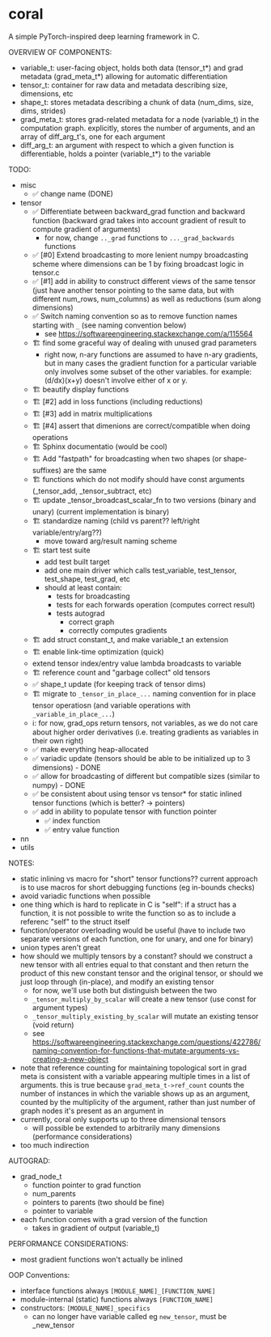 # coral

A simple PyTorch-inspired deep learning framework in C.

OVERVIEW OF COMPONENTS:
- variable_t: user-facing object, holds both data (tensor_t*) and grad metadata (grad_meta_t*) allowing for automatic differentiation
- tensor_t: container for raw data and metadata describing size, dimensions, etc
- shape_t: stores metadata describing a chunk of data (num_dims, size, dims, strides)
- grad_meta_t: stores grad-related metadata for a node (variable_t) in the computation graph. explicitly, stores the number of arguments, and an array of diff_arg_t's, one for each argument
- diff_arg_t: an argument with respect to which a given function is differentiable, holds a pointer (variable_t*) to the variable

TODO:
- misc
    - ✅ change name (DONE)
- tensor
    - ✅ Differentiate between backward_grad function and backward function (backward grad takes into account gradient of result to compute gradient of arguments) 
        - for now, change `.._grad` functions to `..._grad_backwards` functions
    - ✅ [#0] Extend broadcasting to more lenient numpy broadcasting scheme where dimensions can be 1 by fixing broadcast logic in tensor.c
    - ✅ [#1] add in ability to construct different views of the same tensor (just have another tensor pointing to the same data, but with different num_rows, num_columns) as well as reductions (sum along dimensions)
    - ✅ Switch naming convention so as to remove function names starting with `_` (see naming convention below)
        - see https://softwareengineering.stackexchange.com/a/115564
    - 🏗️ find some graceful way of dealing with unused grad parameters 
        - right now, n-ary functions are assumed to have n-ary gradients, but in many cases the gradient function for a particular variable only involves some subset of the other variables. for example: (d/dx)(x+y) doesn't involve either of x or y. 
    - 🏗️ beautify display functions
    - 🏗️ [#2] add in loss functions (including reductions)
    - 🏗️ [#3] add in matrix multiplications
    - 🏗️ [#4] assert that dimenions are correct/compatible when doing operations
    - 🏗️ Sphinx documentatio (would be cool)
    - 🏗️ Add "fastpath" for broadcasting when two shapes (or shape-suffixes) are the same
    - 🏗️ functions which do not modify should have const arguments (_tensor_add, _tensor_subtract, etc)
    - 🏗️ update _tensor_broadcast_scalar_fn to two versions (binary and unary) (current implementation is binary)
    - 🏗️ standardize naming (child vs parent?? left/right variable/entry/arg??)
        - move toward arg/result naming scheme
    - 🏗️ start test suite
        - add test built target
        - add one main driver which calls test_variable, test_tensor, test_shape, test_grad, etc
        - should at least contain:
            - tests for broadcasting
            - tests for each forwards operation (computes correct result)
            - tests autograd
                - correct graph
                - correctly computes gradients
    - 🏗️ add struct constant_t, and make variable_t an extension
    - 🏗️ enable link-time optimization (quick)
    - extend tensor index/entry value lambda broadcasts to variable
    - 🏗️ reference count and "garbage collect" old tensors
    - ✅ shape_t update (for keeping track of tensor dims)
    - 🏗️ migrate to `_tensor_in_place_...` naming convention for in place tensor operatiosn (and variable operations with `_variable_in_place_...`)
    - ℹ️: for now, grad_ops return tensors, not variables, as we do not care about higher order derivatives (i.e. treating gradients as variables in their own right)
    - ✅ make everything heap-allocated
    - ✅ variadic update (tensors should be able to be initialized up to 3 dimensions) - DONE
    - ✅ allow for broadcasting of different but compatible sizes (similar to numpy) - DONE
    - ✅ be consistent about using tensor vs tensor* for static inlined tensor functions (which is better? -> pointers)
    - ✅ add in ability to populate tensor with function pointer
        - ✅ index function
        - ✅ entry value function
- nn
- utils

NOTES:
- static inlining vs macro for "short" tensor functions?? current approach is to use macros for short debugging functions (eg in-bounds checks)
- avoid variadic functions when possible
- one thing which is hard to replicate in C is "self": if a struct has a function, it is not possible to write the function so as to include a referenc "self" to the struct itself
- function/operator overloading would be useful (have to include two separate versions of each function, one for unary, and one for binary)
- union types aren't great
- how should we multiply tensors by a constant? should we construct a new tensor with all entries equal to that constant and then return the product of this new constant tensor and the original tensor, or should we just loop through (in-place), and modify an existing tensor
    - for now, we'll use both but distinguish between the two
    - `_tensor_multiply_by_scalar` will create a new tensor (use const for argument types)
    - `_tensor_multiply_existing_by_scalar` will mutate an existing tensor (void return)
    - see https://softwareengineering.stackexchange.com/questions/422786/naming-convention-for-functions-that-mutate-arguments-vs-creating-a-new-object
- note that reference counting for maintaining topological sort in grad meta is consistent with a variable appearing multiple times in a list of arguments. this is true because `grad_meta_t->ref_count` counts the number of instances in which the variable shows up as an argument, counted by the multiplicity of the argument, rather than just number of graph nodes it's present as an argument in
- currently, coral only supports up to three dimensional tensors
    - will possible be extended to arbitrarily many dimensions (performance considerations)
- too much indirection

AUTOGRAD:
- grad_node_t
    - function pointer to grad function
    - num_parents
    - pointers to parents (two should be fine)
    - pointer to variable
- each function comes with a grad version of the function
    - takes in gradient of output (variable_t)


PERFORMANCE CONSIDERATIONS:
- most gradient functions won't actually be inlined

OOP Conventions:
- interface functions always `[MODULE_NAME]_[FUNCTION_NAME]`
- module-internal (static) functions always `[FUNCTION_NAME]`
- constructors: `[MODULE_NAME]_specifics`
    - can no longer have variable called eg `new_tensor`, must be _new_tensor

